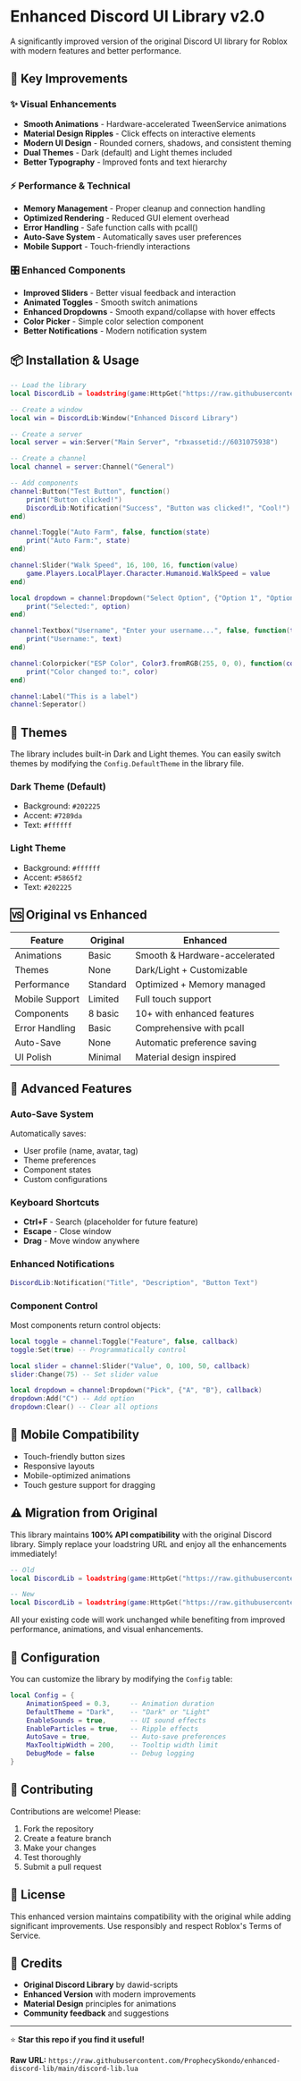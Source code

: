 # Enhanced Discord UI Library v2.0

A significantly improved version of the original Discord UI library for Roblox with modern features and better performance.

## 🚀 Key Improvements

### ✨ **Visual Enhancements**
- **Smooth Animations** - Hardware-accelerated TweenService animations
- **Material Design Ripples** - Click effects on interactive elements  
- **Modern UI Design** - Rounded corners, shadows, and consistent theming
- **Dual Themes** - Dark (default) and Light themes included
- **Better Typography** - Improved fonts and text hierarchy

### ⚡ **Performance & Technical**
- **Memory Management** - Proper cleanup and connection handling
- **Optimized Rendering** - Reduced GUI element overhead
- **Error Handling** - Safe function calls with pcall()
- **Auto-Save System** - Automatically saves user preferences
- **Mobile Support** - Touch-friendly interactions

### 🎛️ **Enhanced Components**
- **Improved Sliders** - Better visual feedback and interaction
- **Animated Toggles** - Smooth switch animations
- **Enhanced Dropdowns** - Smooth expand/collapse with hover effects
- **Color Picker** - Simple color selection component
- **Better Notifications** - Modern notification system

## 📦 Installation & Usage

```lua
-- Load the library
local DiscordLib = loadstring(game:HttpGet("https://raw.githubusercontent.com/ProphecySkondo/enhanced-discord-lib/main/discord-lib.lua"))()

-- Create a window
local win = DiscordLib:Window("Enhanced Discord Library")

-- Create a server
local server = win:Server("Main Server", "rbxassetid://6031075938") 

-- Create a channel
local channel = server:Channel("General")

-- Add components
channel:Button("Test Button", function()
    print("Button clicked!")
    DiscordLib:Notification("Success", "Button was clicked!", "Cool!")
end)

channel:Toggle("Auto Farm", false, function(state)
    print("Auto Farm:", state)
end)

channel:Slider("Walk Speed", 16, 100, 16, function(value)
    game.Players.LocalPlayer.Character.Humanoid.WalkSpeed = value
end)

local dropdown = channel:Dropdown("Select Option", {"Option 1", "Option 2", "Option 3"}, function(option)
    print("Selected:", option)
end)

channel:Textbox("Username", "Enter your username...", false, function(text)
    print("Username:", text)
end)

channel:Colorpicker("ESP Color", Color3.fromRGB(255, 0, 0), function(color)
    print("Color changed to:", color)
end)

channel:Label("This is a label")
channel:Seperator()
```

## 🎨 Themes

The library includes built-in Dark and Light themes. You can easily switch themes by modifying the `Config.DefaultTheme` in the library file.

### Dark Theme (Default)
- Background: `#202225`
- Accent: `#7289da`
- Text: `#ffffff`

### Light Theme  
- Background: `#ffffff`
- Accent: `#5865f2`
- Text: `#202225`

## 🆚 Original vs Enhanced

| Feature | Original | Enhanced |
|---------|----------|----------|
| Animations | Basic | Smooth & Hardware-accelerated |
| Themes | None | Dark/Light + Customizable |
| Performance | Standard | Optimized + Memory managed |
| Mobile Support | Limited | Full touch support |
| Components | 8 basic | 10+ with enhanced features |
| Error Handling | Basic | Comprehensive with pcall |
| Auto-Save | None | Automatic preference saving |
| UI Polish | Minimal | Material design inspired |

## 🔧 Advanced Features

### Auto-Save System
Automatically saves:
- User profile (name, avatar, tag)
- Theme preferences  
- Component states
- Custom configurations

### Keyboard Shortcuts
- **Ctrl+F** - Search (placeholder for future feature)
- **Escape** - Close window
- **Drag** - Move window anywhere

### Enhanced Notifications
```lua
DiscordLib:Notification("Title", "Description", "Button Text")
```

### Component Control
Most components return control objects:
```lua
local toggle = channel:Toggle("Feature", false, callback)
toggle:Set(true) -- Programmatically control

local slider = channel:Slider("Value", 0, 100, 50, callback)  
slider:Change(75) -- Set slider value

local dropdown = channel:Dropdown("Pick", {"A", "B"}, callback)
dropdown:Add("C") -- Add option
dropdown:Clear() -- Clear all options
```

## 📱 Mobile Compatibility

- Touch-friendly button sizes
- Responsive layouts  
- Mobile-optimized animations
- Touch gesture support for dragging

## ⚠️ Migration from Original

This library maintains **100% API compatibility** with the original Discord library. Simply replace your loadstring URL and enjoy all the enhancements immediately!

```lua
-- Old
local DiscordLib = loadstring(game:HttpGet("https://raw.githubusercontent.com/dawid-scripts/UI-Libs/main/discord%20lib.txt"))()

-- New  
local DiscordLib = loadstring(game:HttpGet("https://raw.githubusercontent.com/ProphecySkondo/enhanced-discord-lib/main/discord-lib.lua"))()
```

All your existing code will work unchanged while benefiting from improved performance, animations, and visual enhancements.

## 🎯 Configuration

You can customize the library by modifying the `Config` table:

```lua
local Config = {
    AnimationSpeed = 0.3,     -- Animation duration
    DefaultTheme = "Dark",    -- "Dark" or "Light"  
    EnableSounds = true,      -- UI sound effects
    EnableParticles = true,   -- Ripple effects
    AutoSave = true,          -- Auto-save preferences
    MaxTooltipWidth = 200,    -- Tooltip width limit
    DebugMode = false         -- Debug logging
}
```

## 🤝 Contributing

Contributions are welcome! Please:
1. Fork the repository
2. Create a feature branch
3. Make your changes
4. Test thoroughly  
5. Submit a pull request

## 📄 License

This enhanced version maintains compatibility with the original while adding significant improvements. Use responsibly and respect Roblox's Terms of Service.

## 🙏 Credits

- **Original Discord Library** by dawid-scripts
- **Enhanced Version** with modern improvements
- **Material Design** principles for animations
- **Community feedback** and suggestions

---

⭐ **Star this repo if you find it useful!**

**Raw URL:** `https://raw.githubusercontent.com/ProphecySkondo/enhanced-discord-lib/main/discord-lib.lua`
